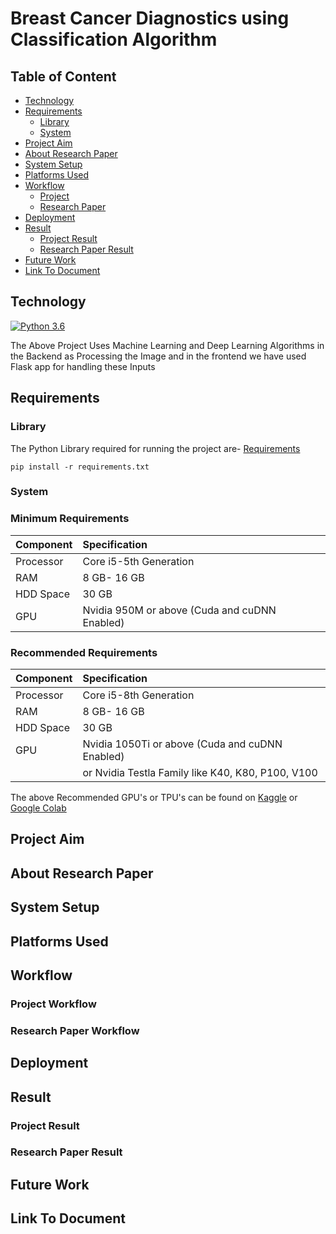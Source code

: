 # Breast Cancer Diagnostics using Classification Algorithm

## Table of Content
* [Technology](#Technology)
* [Requirements](#Requirements)
  * [Library](#Requirements)
  * [System](#System)
* [Project Aim](#Project-Aim)
* [About Research Paper](#About-Research-Paper)
* [System Setup](#System-Setup)
* [Platforms Used](#Platforms-Used)
* [Workflow](#Workflow)
  * [Project](#Project-Workflow)
  * [Research Paper](#Research-Paper-Workflow)
* [Deployment](#Deployment)
* [Result](#Result)
  * [Project Result](#Project-Result)
  * [Research Paper Result](#Research-Paper-Result)
* [Future Work](#Future-Work)
* [Link To Document](#Document)

## Technology
[![Python 3.6](https://img.shields.io/badge/python-3.6-blue.svg)](https://www.python.org/downloads/release/python-360/)

The Above Project Uses Machine Learning and Deep Learning Algorithms in the Backend as Processing the Image and
in the frontend we have used Flask app for handling these Inputs

## Requirements
### Library
The Python Library required for running the project are- [Requirements](https://github.com/karangupta26/Breast-Cancer-Diagnostics-using-Classification-Algorithm/blob/master/Backend/Library%20Needed/requirements.txt)

    pip install -r requirements.txt

### System
### Minimum Requirements

| Component       | Specification                                 |
| :-------------  | :----------------                             |
| Processor       | Core i5-5th Generation                        |
| RAM             | 8 GB- 16 GB                                   |
| HDD Space       | 30 GB                                         |
| GPU             | Nvidia 950M or above (Cuda and cuDNN Enabled) |        |

### Recommended Requirements

| Component       | Specification                                            |
| :-------------  | :----------------                                        |
| Processor       | Core i5-8th Generation                                   |
| RAM             | 8 GB- 16 GB                                              |
| HDD Space       | 30 GB                                                    |
| GPU             | Nvidia 1050Ti or above (Cuda and cuDNN Enabled)          |
|                 | or Nvidia Testla Family like K40, K80, P100, V100        |

The above Recommended GPU's or TPU's can be found on [Kaggle](kaggle.com) or
[Google Colab](https://colab.research.google.com/)

## Project Aim

## About Research Paper

## System Setup

## Platforms Used

## Workflow
### Project Workflow
### Research Paper Workflow

## Deployment

## Result
### Project Result
### Research Paper Result

## Future Work

## Link To Document
